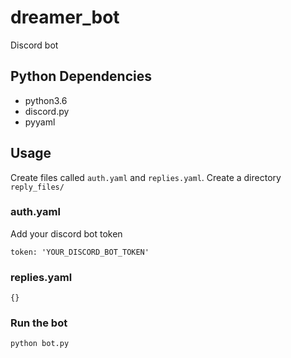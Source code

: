 # dreamer_bot
Discord bot

## Python Dependencies
- python3.6
- discord.py
- pyyaml

## Usage
Create files called `auth.yaml` and `replies.yaml`.
Create a directory `reply_files/`

### auth.yaml
Add your discord bot token

```
token: 'YOUR_DISCORD_BOT_TOKEN'
```

### replies.yaml
```
{}
```

### Run the bot
`python bot.py`
